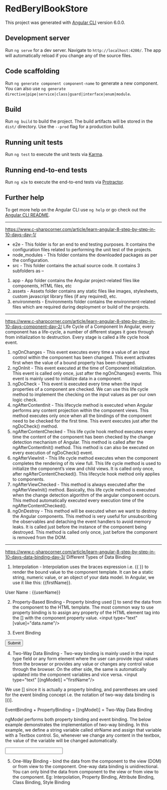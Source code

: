 # RedBerylBookStore

This project was generated with [Angular CLI](https://github.com/angular/angular-cli) version 6.0.0.

## Development server

Run `ng serve` for a dev server. Navigate to `http://localhost:4200/`. The app will automatically reload if you change any of the source files.

## Code scaffolding

Run `ng generate component component-name` to generate a new component. You can also use `ng generate directive|pipe|service|class|guard|interface|enum|module`.

## Build

Run `ng build` to build the project. The build artifacts will be stored in the `dist/` directory. Use the `--prod` flag for a production build.

## Running unit tests

Run `ng test` to execute the unit tests via [Karma](https://karma-runner.github.io).

## Running end-to-end tests

Run `ng e2e` to execute the end-to-end tests via [Protractor](http://www.protractortest.org/).

## Further help

To get more help on the Angular CLI use `ng help` or go check out the [Angular CLI README](https://github.com/angular/angular-cli/blob/master/README.md).



--------------------------------

https://www.c-sharpcorner.com/article/learn-angular-8-step-by-step-in-10-days-day-1/
* e2e - This folder is for an end to end testing purposes. It contains the configuration 
files related to performing the unit test of the projects.
* node_modules - This folder contains the downloaded packages as per the configuration.
* src - This folder contains the actual source code. It contains 3 subfolders as – 
1. app - App folder contains the Angular project-related files like components, HTML files, etc
2. assets - Assets folder contains any static files like images, stylesheets, 
custom javascript library files (if any required), etc.
3. environments - Environments folder contains the environment-related files which are required 
during deployment or build of the projects.


--------------------------------

https://www.c-sharpcorner.com/article/learn-angular-8-step-by-step-in-10-days-component-day-2/
Life Cycle of a Component
In Angular, every component has a life-cycle, a number of different stages it goes through 
from initialization to destruction. Every stage is called a life cycle hook event.
1. ngOnChanges - This event executes every time a value of an input control within the 
component has been changed. This event activates first when the value of a bound 
property has been changed.
2. ngOnInit - This event executed at the time of Component initialization. 
This event is called only once, just after the ngOnChanges() events. 
This event is mainly used to initialize data in a component.
3. ngDoCheck - This event is executed every time when the input properties of a 
component are checked. We can use this life cycle method to implement the checking on 
the input values as per our own logic check.
4. ngAfterContentInit - This lifecycle method is executed when Angular performs any 
content projection within the component views. This method executes only once when all the 
bindings of the component need to be checked for the first time. This event executes just 
after the ngDoCheck() method.
5. ngAfterContentChecked - This life cycle hook method executes every time the content of the 
component has been checked by the change detection mechanism of Angular. This method is called 
after the ngAfterContentInit() method. This method is can also be executed on every execution 
of ngDoCheck() event.
6. ngAfterViewInit - This life cycle method executes when the component completes the rendering 
of its view full. This life cycle method is used to initialize the component’s view and 
child views. It is called only once, after ngAfterContentChecked(). This lifecycle hook method 
only applies to components.
7. ngAfterViewChecked - This method is always executed after the ngAfterViewInit() method. 
Basically, this life cycle method is executed when the change detection algorithm of the 
angular component occurs. This method automatically executed every execution time of the 
ngAfterContentChecked().
8. ngOnDestroy - This method will be executed when we want to destroy the Angular components. 
This method is very useful for unsubscribing the observables and detaching the event handlers 
to avoid memory leaks. It is called just before the instance of the component being destroyed. 
This method is called only once, just before the component is removed from the DOM. 


--------------------------------

https://www.c-sharpcorner.com/article/learn-angular-8-step-by-step-in-10-days-data-binding-day-3/
Different Types of Data Binding
1. Interpolation -  Interpolation uses the braces expression i.e. {{ }} to render the bound 
value to the component template. It can be a static string, numeric value, or an object of 
your data model. In Angular, we use it like this: {{firstName}}.
<div>   
    <span>User Name : {{userName}}</span>      
</div>  

2. Property-Based Binding - Property binding used [] to send the data from the component to 
the HTML template. The most common way to use property binding is to assign any property 
of the HTML element tag into the [] with the component property value.
<input type="text" [value]="data.name"/>  

3. Event Binding
<div>  
    <input type="submit" value="Submit" (click)="fnSubmit()">  
</div> 

4. Two-Way Data Binding - Two-way binding is mainly used in the input type field or any form 
element where the user can provide input values from the browser or provides any value or 
changes any control value through the browser. On the other side, the same is automatically 
updated into the component variables and vice versa.
<input type="text" [(ngModel)] ="firstName"/>  

We use [] since it is actually a property binding, and parentheses are used for the event 
binding concept i.e. the notation of two-way data binding is [()]. 

EventBinding + PropertyBinding = [(ngModel)] = Two-Way Data Binding

ngModel performs both property binding and event binding. The below example demonstrates 
the implementation of two-way binding. In this example, we define a string variable 
called strName and assign that variable with a Textbox control. So, whenever we change any 
content in the textbox, the value of the variable will be changed automatically.
<div>  
    <input [(ngModel)]="strName" type="text"/>  
</div>

5. One-Way Binding - bind the data from the component to the view (DOM) or from 
view to the component. One-way data binding is unidirectional. You can only bind the 
data from component to the view or from view to the component. 
Eg: 
Interpolation, Property Binding, Attribute Binding, Class Binding, Style Binding
